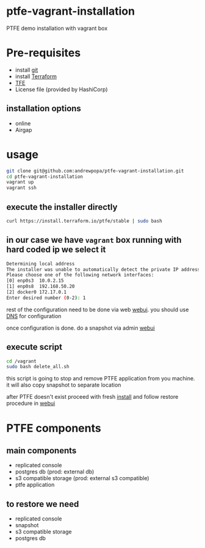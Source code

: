 # ptfe-vagrant-installation
PTFE demo installation with vagrant box

# Pre-requisites

- install [git](https://git-scm.com/downloads)
- install [Terraform](https://learn.hashicorp.com/terraform/getting-started/install.html)
- [TFE](https://www.terraform.io/docs/enterprise/index.html)
- License file (provided by HashiCorp)

## installation options
- online
- Airgap

# usage
```bash
git clone git@github.com:andrewpopa/ptfe-vagrant-installation.git
cd ptfe-vagrant-installation
vagrant up
vagrant ssh
```

## execute the installer directly
```bash 
curl https://install.terraform.io/ptfe/stable | sudo bash
```
## in our case we have `vagrant` box running with hard coded ip we select it

```bash
Determining local address
The installer was unable to automatically detect the private IP address of this machine.
Please choose one of the following network interfaces:
[0] enp0s3	10.0.2.15
[1] enp0s8	192.168.50.20
[2] docker0	172.17.0.1
Enter desired number (0-2): 1
```

rest of the configuration need to be done via web [webui](https://192.168.56.20.xip.io:8800/). you should use [DNS](xip.io) for configuration 

once configuration is done. do a snapshot via admin [webui](https://192.168.56.20.xip.io:8800/)

## execute script
```bash
cd /vagrant
sudo bash delete_all.sh
```

this script is going to stop and remove PTFE application from you machine. it will also copy snapshot to separate location

after PTFE doesn't exist proceed with fresh [install](#execute-the-installer-directly) and follow restore procedure in [webui](https://192.168.56.20.xip.io:8800/)

# PTFE components

## main components
- replicated console
- postgres db (prod: external db)
- s3 compatible storage (prod: external s3 compatible)
- ptfe application

## to restore we need
- replicated console
- snapshot
- s3 compatible storage
- postgres db
